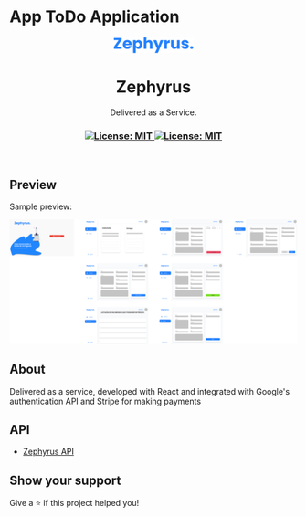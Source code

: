 # App ToDo Application
<p align="center">
  <img src=".github/logo.svg" width="140px" />
</p>

<h1 align="center">Zephyrus</h1>
<p align="center">Delivered as a Service.</p>

<h3 align="center">
  <a href="#" target="_blank">
    <img alt="License: MIT" src="https://img.shields.io/badge/License-MIT-yellow.svg" />
  </a>
  <a href="#" target="_blank">
    <img alt="License: MIT" src="https://img.shields.io/badge/-React-05122A?style=flat&logo=react" />
  </a>
</h3>

<br />

## Preview

Sample preview:

![Preview](.github/preview.png)

## About

Delivered as a service, developed with React and integrated with Google's authentication API and Stripe for making payments

## API
- [Zephyrus API](https://github.com/YuutaDragon/api-zephyrus)

## Show your support

Give a ⭐️ if this project helped you!
